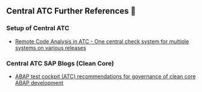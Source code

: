 ## Central ATC Further References 📝

### Setup of Central ATC
- [Remote Code Analysis in ATC - One central check system for multiple systems on various releases](https://community.sap.com/t5/technology-blog-posts-by-sap/remote-code-analysis-in-atc-one-central-check-system-for-multiple-systems/ba-p/13307811)

### Central ATC SAP Blogs (Clean Core)
- [ABAP test cockpit (ATC) recommendations for governance of clean core ABAP development](https://community.sap.com/t5/technology-blog-posts-by-sap/abap-test-cockpit-atc-recommendations-for-governance-of-clean-core-abap/ba-p/14186130)
